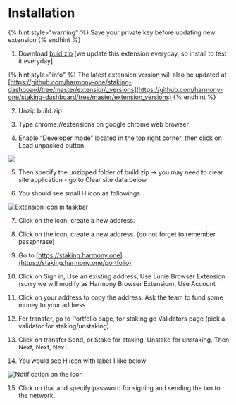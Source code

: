 # Installation

{% hint style="warning" %}
Save your private key before updating new extension
{% endhint %}

1. Download [buid.zip](https://drive.google.com/file/d/1TBBXLYrwCGcTld3Rg06MG1Alkl_EE7xN/view?usp=sharing) \[we update this extension everyday, so install to test it everyday\] 

{% hint style="info" %}
The latest extension version will also be updated at [https://github.com/harmony-one/staking-dashboard/tree/master/extension\_versions](https://github.com/harmony-one/staking-dashboard/tree/master/extension_versions)
{% endhint %}

2. Unzip build.zip

3. Type chrome://extensions on google chrome web browser 

4. Enable “Developer mode” located in the top right corner, then click on Load unpacked button 

![](https://lh4.googleusercontent.com/kS-Bo5IrBSEjCuZf89ke4SKIAYkv7qSsTGUN6_LLFIVBMGaOtSTE73hGof1TdjRiHMAAQXxwzZ8gLy06VtTuGsBPZloPgjaIAB6jQkg36CZOJFPHujuUKhm2RWVBDS0Bxy5g2AuO)



5. Then specify the unzipped folder of build.zip → you may need to clear site application - go to Clear site data below

6. You should see small H icon as followings

![Extension icon in taskbar](https://lh5.googleusercontent.com/QmPyhz1K8kErXosXuv1RIV8ur6zGPSoMDkqONVzPgM0UvGnNtyAUNehQeclKNz4fLq3VB-d47s27kilEQjRNfLN4VK2opts1Sozd1_W9YhceuIzoDiCtqfkigtxPYzfJzQEQ13lx)

7. Click on the icon, create a new address.

8. Click on the icon, create a new address. \(do not forget to remember passphrase\)

9. Go to [https://staking.harmony.one](https://staking.harmony.one/portfolio)

10. Click on Sign in, Use an existing address, Use Lunie Browser Extension \(sorry we will modify as Harmony Browser Extension\), Use Account

11. Click on your address to copy the address. Ask the team to fund some money to your address

12. For transfer, go to Portfolio page, for staking go Validators page \(pick a validator for staking/unstaking\).

13. Click on transfer Send, or Stake for staking, Unstake for unstaking. Then Next, Next, NexT.

14. You would see H icon with label 1 like below

![Notification on the icon](https://lh5.googleusercontent.com/MyGOtSPQFFRzcl2f8VXfhuDlOoVN4SI-nLkPZH2fPxykzKUpGegNoz6ZICegqWlIDSWLpYPNSBve0vpvDhvfIQszptyMjE9r5Z3mC5gCBb4iDvJrHp3S_d8rB1hFcvxlalXUAHkI)

15. Click on that and specify password for signing and sending the txn to the network.

